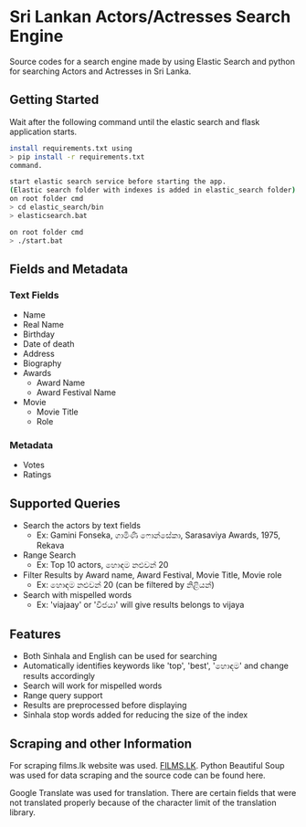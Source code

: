 # Sri Lankan Actors/Actresses Search Engine

Source codes for a search engine made by using Elastic Search and python for searching Actors and Actresses in Sri Lanka.

## Getting Started

Wait after the following command until the elastic search and flask application starts.

```bash
install requirements.txt using 
> pip install -r requirements.txt 
command.

start elastic search service before starting the app. 
(Elastic search folder with indexes is added in elastic_search folder)
on root folder cmd
> cd elastic_search/bin
> elasticsearch.bat

on root folder cmd
> ./start.bat
```
## Fields and Metadata
### Text Fields
* Name
* Real Name
* Birthday
* Date of death
* Address
* Biography
* Awards
  * Award Name
  * Award Festival Name
* Movie
  * Movie Title
  * Role
### Metadata
* Votes
* Ratings

## Supported Queries
* Search the actors by text fields
  * Ex: Gamini Fonseka, ගාමිණි ෆොන්සේකා, Sarasaviya Awards, 1975, Rekava
* Range Search
  * Ex: Top 10 actors, හොඳම නළුවන් 20
* Filter Results by Award name, Award Festival, Movie Title, Movie role
  * Ex: හොඳම නළුවන් 20 (can be filtered by නිළියන්)
* Search with mispelled words
  * Ex: 'viajaay' or 'විජයා'  will give results belongs to vijaya

## Features
* Both Sinhala and English can be used for searching
* Automatically identifies keywords like 'top', 'best', 'හොඳම' and change results accordingly
* Search will work for mispelled words
* Range query support
* Results are preprocessed before displaying
* Sinhala stop words added for reducing the size of the index

## Scraping and other Information
For scraping films.lk website was used. 
[FILMS.LK](https://films.lk).
Python Beautiful Soup was used for data scraping and the source code can be found here.

Google Translate was used for translation. There are certain fields that were not translated properly because of the character limit of the translation library.
